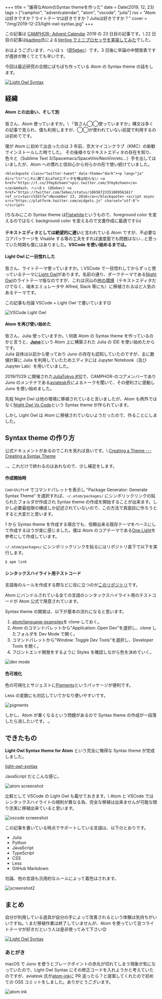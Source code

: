+++
title = "誰得なAtomのSyntax themeを作った"
date = Date(2019, 12, 23)
tags = ["camphor", "adventcalendar", "atom", "vscode", "julia"]
rss = "Atomは好きですか？ライトテーマは好きですか？Juliaは好きですか？"
cover = "/img/2019-12-23/light-owl-syntax.jpg"
+++

この記事は [CAMPHOR- Advent Calendar](https://advent.camph.net/) 2019 の 23 日目の記事です。\\
22 日目の記事は[kazbno](https://twitter.com/kazbno)氏による[Verilog でミニプロセッサを実装してみた](http://kaz7890.hatenablog.com/entry/simple-riscv)でした。

おはようございます、へいほぅ（[@5ebec](https://twitter.com/5ebec)）です。3 日後に卒論の中間発表ですが進捗が無くてとても辛いです。

今回は最近研究の合間にぼちぼち作っている Atom の Syntax theme の話をします。

[![Light Owl Syntax](/img/2019-12-23/light-owl-syntax.jpg)](https://atom.io/themes/light-owl-syntax)

## 経緯
#### Atom との出会い、そして別
皆さん、Atom 使っていますか。\\
「皆さん◯◯使っていますか」構文は多くの記事で見られ、僕も利用しますが、◯◯が使われていない前提で利用するのは初めてです。

僕が Atom に初めて出会ったのは 3 年前、京大マイコンクラブ（KMC）の新歓でインストールした時でした。
その後様々なテキストエディタの存在を知り、色々と（Sublime Text 3/Spacemacs/SpaceVim/NeoVim/etc...）手を出してはいましたが、Atom への慣れと信仰心から何らかの形で使い続けていました。

~~~
<blockquote class="twitter-tweet" data-theme="dark"><p lang="ja" dir="ltr">これに勝てるLaTeXエディタを俺は知らない <a href="https://t.co/3Ymy6zhaen">pic.twitter.com/3Ymy6zhaen</a></p>&mdash; へいほぅ (@5ebec) <a href="https://twitter.com/5ebec/status/1065872335108956161?ref_src=twsrc%5Etfw">November 23, 2018</a></blockquote> <script async src="https://platform.twitter.com/widgets.js" charset="utf-8"></script>
~~~

(ちなみにこの Syntax theme は[Flatwhite](https://atom.io/themes/flatwhite-syntax)というもので、foreground color を変えるのではなく background color を変えるので文書作成に最適です👍)

**テキストエディタとしては絶望的に遅い**と言われている Atom ですが、不必要なコアパッケージを Visable する等の工夫をすれば速度面でも問題はない…と思っていた時期も僕にはありました。**VSCode を使い始めるまでは。**

#### Light Owl に一目惚れした
皆さん、ライトテーマ使っていますか。\\
VSCode で一目惚れしてからずっと使っているテーマに[Light Owl](https://github.com/sdras/night-owl-vscode-theme/#light-owl)があります。名前の通り、ダークテーマである[Night Owl](https://github.com/sdras/night-owl-vscode-theme)のライトテーマ版なのですが、これは沢山の[他の環境](https://github.com/sdras/night-owl-vscode-theme#other-versions)（テキストエディタだけでなく、端末エミュレータや Alfred, Slack 等にも）に移植されるほど人気のあるテーマです。

この記事も勿論 VSCode + Light Owl で書いています😉

![VSCode Light Owl](/img/2019-12-23/vscode-light-owl.jpg)

#### Atom を再び使い始めた
皆さん、Julia 使っていますか。\\
何故 Atom の Syntax theme を作っているのかと言うと、[**Juno**](https://junolab.org/)という Atom 上に構築された Julia の IDE を使い始めたからです。  
Julia 自体は以前から使っており Juno の存在も認知していたのですが、主に数値計算に Julia を利用していたためエディタには Jupyter Notebook（及び Jupyter Lab）を用いていました。

2019/11/29 に開催された[JuliaTokyo #10](https://juliatokyo.connpass.com/event/153435/)で、CAMPHOR-のコアメンバーであり Juno のメンテナである[aviatesk](https://twitter.com/kdwkshh)氏によるトークを聞いて、その便利さに感動し Juno を使い始めました。

先程 Night Owl は他の環境に移植されていると言いましたが、Atom も例外ではなく[Night Owl Vs Code](https://atom.io/themes/night-owl-vs-code-syntax)という Syntax theme が作られています。

しかし Light Owl は Atom に移植されていないようだったので、作ることにしました。

## Syntax theme の作り方
公式ドキュメントがあるのでこれを見れば良いです。\\
[Creating a Theme --- Creating a Syntax Theme](https://flight-manual.atom.io/hacking-atom/sections/creating-a-theme/#creating-a-syntax-theme)

..。これだけで終わるのはあれなので、少し補足をします。  

#### 作成開始時
`Cmd+Shift+P` でコマンドパレットを表示し "Package Generator: Generate Syntax Theme" を選択すれば、`~/.atom/packages/` にシンボリックリンクの貼られたフォルダが作成され Syntax theme の作成を開始することが出来ます。しかし必要最低限の構成しか記述されていないので、この方法で真面目に作ろうとすると大変だと思います。

1 から Syntax theme を作成する場合でも、信頼出来る既存テーマをベースにして作成するほうが楽に感じました。僕は Atom のコアテーマである[One Light](https://github.com/atom/atom/tree/master/packages/one-light-syntax)を参考にして作成しています。

`~/.atom/packages/` にシンボリックリンクを貼るにはリポジトリ直下で以下を実行します。
```shell
$ apm link
```

#### シンタックスハイライト用テストコード
言語毎のルールを作成する際などに役に立つのが[このリポジトリ](https://github.com/atom/language-examples)です。

Atom にバンドルされている全ての言語のシンタックスハイライト用のテストコードが Atom 公式で用意されています。

Syntax theme の開発は、以下が基本の流れになると思います。

1. [atom/language-examples](https://github.com/atom/language-examples)を clone しておく。
2. Atom のコマンドパレットから"Application: Open Dev"を選択し、clone したフォルダを Dev Mode で開く。
3. コマンドパレットから"Window: Toggle Dev Tools"を選択し、Developer Tools を開く。
4. フロントエンド開発をするように Styles を確認しながら色を決めていく。

![dev mode](/img/2019-12-23/dev-mode.jpg)


#### 色可視化
色の可視化とサジェストに[Pigments](https://atom.io/packages/pigments)というパッケージが便利です。

Less の変数にも対応していてかなり使いやすいです。

![pigments](/img/2019-12-23/pigments.jpg)

しかし、Atom が重くなるという問題があるので Syntax theme の作成が一段落したら消したいです。.。

## できたもの
**Light Owl Syntax theme for Atom** という完全に俺得な Syntax theme が完成しました。

[light-owl-syntax](https://github.com/5ebec/light-owl-syntax)

JavaScript だとこんな感じ。

![atom screenshot](/img/2019-12-23/atom-screenshot.jpg)

比較として VSCode の Light Owl も載せておきます。\\
Atom と VSCode ではシンタックスハイライトの規則が異なる為、完全な移植は出来ませんが可能な限り忠実に移植出来ていると思います。

![vscode screenshot](/img/2019-12-23/vscode-screenshot.jpg)

この記事を書いている時点でサポートしている言語は、以下のとおりです。

- Julia
- Python
- JavaScript
- TypeScript
- CSS
- Less
- GitHub Markdown

勿論、他の言語も汎用的なルールによって着色はされます。

![screenshot2](/img/2019-12-23/gfm-less-python-js-screenshot.jpg)

## まとめ
自分が利用している道具が自分の手によって改善されるという体験は気持ちがいいですね。\\
まだ移植作業は終了していませんが、Atom を使っていて且つライトテーマが好きだという人は是非使ってみて下さい😊

[![Light Owl Syntax](/img/2019-12-23/light-owl-syntax.jpg)](https://atom.io/themes/light-owl-syntax)

### あとがき
macOS で Juno を使うとブレークポイントの赤丸が切れてしまう現象が気になっていたので、Light Owl Syntax にその修正コードを入れようかと考えていたのですが、aviatesk 氏が[atom-ink](https://github.com/JunoLab/atom-ink)に PR 送ったら？と提案してくれたので初めての OSS コミットをしました。ありがとうございます。

![atom ink](/img/2019-12-23/atom-ink.jpg)